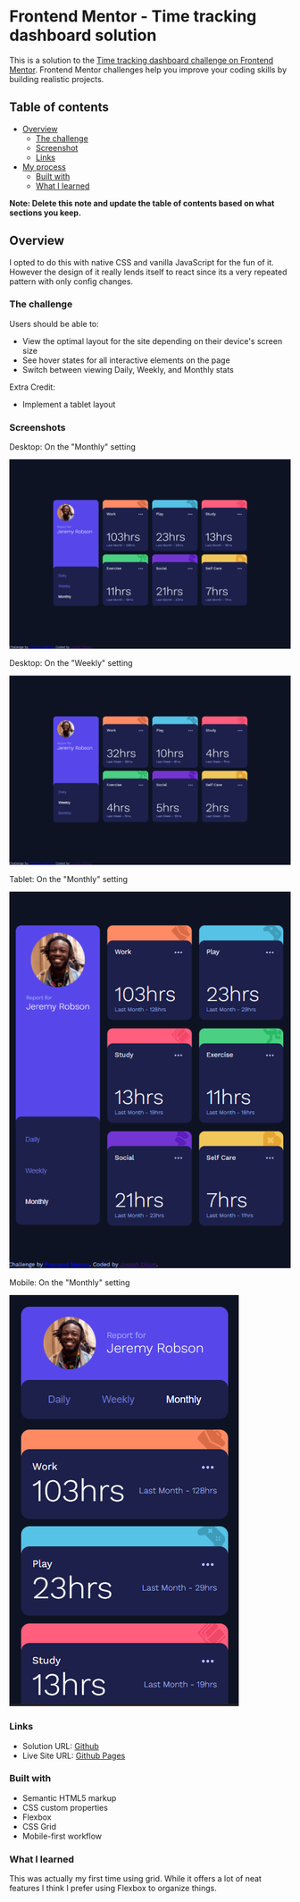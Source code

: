# Frontend Mentor - Time tracking dashboard solution

This is a solution to the [Time tracking dashboard challenge on Frontend Mentor](https://www.frontendmentor.io/challenges/time-tracking-dashboard-UIQ7167Jw). Frontend Mentor challenges help you improve your coding skills by building realistic projects.

## Table of contents

- [Overview](#overview)
  - [The challenge](#the-challenge)
  - [Screenshot](#screenshot)
  - [Links](#links)
- [My process](#my-process)
  - [Built with](#built-with)
  - [What I learned](#what-i-learned)

**Note: Delete this note and update the table of contents based on what sections you keep.**

## Overview

I opted to do this with native CSS and vanilla JavaScript for the fun of it. However the design of it really lends itself to react since its a very repeated pattern with only config changes.
### The challenge

Users should be able to:

- View the optimal layout for the site depending on their device's screen size
- See hover states for all interactive elements on the page
- Switch between viewing Daily, Weekly, and Monthly stats

Extra Credit:
- Implement a tablet layout

### Screenshots

Desktop: On the "Monthly" setting

![Desktop-Monthly](./images/desktop_monthly_screenshot.png)

Desktop: On the "Weekly" setting

![Desktop-Weekly](./images/desktop_weekly_screenshot.png)

Tablet: On the "Monthly" setting

![Tablet-Monthly](./images/tablet_monthly_screenshot.png)

Mobile: On the "Monthly" setting

![Mobile-Monthly](./images/mobile_monthly_screenshot.png)


### Links

- Solution URL: [Github](https://github.com/JDillon522/FrontendMaster-time-tracking-dashboard)
- Live Site URL: [Github Pages](https://jdillon522.github.io/FrontendMaster-time-tracking-dashboard/)


### Built with

- Semantic HTML5 markup
- CSS custom properties
- Flexbox
- CSS Grid
- Mobile-first workflow

### What I learned

This was actually my first time using grid. While it offers a lot of neat features I think I prefer using Flexbox to organize things.
